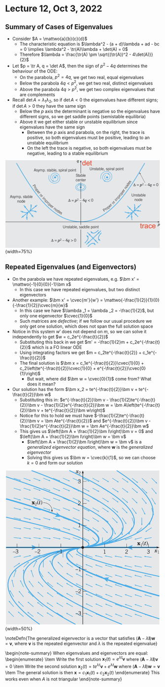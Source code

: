 # Lecture 12, Oct 3, 2022

## Summary of Cases of Eigenvalues

* Consider $A = \mattwo{a}{b}{c}{d}$
	* The characteristic equation is $\lambda^2 - (a + d)\lambda + ad - bc = 0 \implies \lambda^2 - \tr(A)\lambda + \det(A) = 0$
	* Therefore $\lambda = \frac{\tr(A) \pm \sqrt{(\tr(A))^2 - 4\det(A)}}{2}$
* Let $p = \tr A, q = \det A$, then the sign of $p^2 - 4q$ determines the behaviour of the ODE:
	* On the parabola, $p^2 = 4q$, we get two real, equal eigenvalues
	* Below the parabola $4q < p^2$, we get two real, distinct eigenvalues
	* Above the parabola $4q > p^2$, we get two complex eigenvalues that are complements
* Recall $\det A = \lambda _1\lambda _2$, so if $\det A < 0$ the eigenvalues have different signs; if $\det A > 0$ they have the same sign
	* Below the $p$ axis the determinant is negative so the eigenvalues have different signs, so we get saddle points (semistable equilibria)
	* Above it we get either stable or unstable equilibrium since eigenvalues have the same sign
		* Between the $p$ axis and parabola, on the right, the trace is positive, so both eigenvalues must be positive, leading to an unstable equilibrium
		* On the left the trace is negative, so both eigenvalues must be negative, leading to a stable equilibrium

![Summary of possible cases of the determinant and trace](imgs/lec12_1.png){width=75%}

## Repeated Eigenvalues (and Eigenvectors)

* On the parabola we have repeated eigenvalues, e.g. $\bm x' = \mattwo{-1}{0}{0}{-1}\bm x$ 
	* In this case we have repeated eigenvalues, but two distinct eigenvectors
* Another example: $\bm x' = \cvec{m'}{w'} = \mattwo{-\frac{1}{2}}{1}{0}{-\frac{1}{2}}\cvec{m}{w}$
	* In this case we have $\lambda _1 = \lambda _2 = -\frac{1}{2}$, but only one eigenvector $\cvec{1}{0}$
	* Such matrices are *defective*; if we follow our usual procedure we only get one solution, which does not span the full solution space
* Notice in this system $w'$ does not depend on $m$, so we can solve it independently to get $w = c_2e^{-\frac{t}{2}}$
	* Substituting this back in we get $m' = -\frac{1}{2}m + c_2e^{-\frac{t}{2}}$ which is a FO linear ODE
	* Using integrating factors we get $m = c_2te^{-\frac{t}{2}} + c_1e^{-\frac{t}{2}}$
	* The final solution is $\bm x = c_1e^{-\frac{t}{2}}\cvec{1}{0} + c_2\left(te^{-\frac{t}{2}}\cvec{1}{0} + e^{-\frac{t}{2}}\cvec{0}{1}\right)$
		* But wait, where did $\bm w = \cvec{0}{1}$ come from? What does it mean?
* Our solution has the form $\bm x_2 = te^{-\frac{t}{2}}\bm v + te^{-\frac{t}{2}}\bm w$
	* Substituting this in: $e^{-\frac{t}{2}}\bm v - \frac{1}{2}te^{-\frac{t}{2}}\bm v - \frac{1}{2}e^{-\frac{t}{2}}\bm w = \bm A\left(te^{-\frac{t}{2}}\bm v + te^{-\frac{t}{2}}\bm w\right)$
	* Notice for this to hold we must have $-\frac{1}{2}te^{-\frac{t}{2}}\bm v = \bm Ate^{-\frac{t}{2}}$ and $e^{-\frac{t}{2}}\bm v - \frac{1}{2}e^{-\frac{t}{2}}\bm w = \bm Ae^{-\frac{t}{2}}\bm w$
	* This gives us $\left(\bm A + \frac{1}{2}\bm I\right)\bm v = 0$ and $\left(\bm A + \frac{1}{2}\bm I\right)\bm w = \bm v$
		* $\left(\bm A + \frac{1}{2}\bm I\right)\bm w = \bm v$ is a *generalized eigenvector equation*, where $\bm w$ is the *generalized eigenvector*
		* Solving this gives us $\bm w = \cvec{k}{1}$, so we can choose $k = 0$ and form our solution

![Solution to the system $\bm x' = \cvec{m'}{w'} = \mattwo{-\frac{1}{2}}{1}{0}{-\frac{1}{2}}\cvec{m}{w}$](imgs/lec12_2.png){width=50%}

\noteDefn{The generalized eigenvector is a vector that satisfies $(\bm A - \lambda\bm I)\bm w = \bm v$, where $\bm v$ is the repeated eigenvector and $\lambda$ is the repeated eigenvalue}

\begin{note-summary}
When eigenvalues and eigenvectors are equal:
\begin{enumerate}
	\item Write the first solution $\bm x_1(t) = e^{\lambda t}\bm v$ where $(\bm A - \lambda\bm I)\bm v = 0$
	\item Write the second solution $\bm x_2(t) = te^{\lambda t}\bm v + e^{\lambda t}\bm w$ where $(\bm A - \lambda\bm I)\bm w = \bm v$
	\item The general solution is then $\bm x = c_1\bm x_1(t) + c_2\bm x_2(t)$
\end{enumerate}
This works even when $A$ is not triangular
\end{note-summary}

